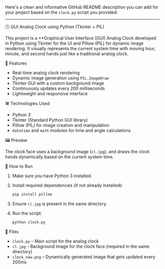 Here's a clean and informative GitHub README description you can add for your project based on the `clock.py` script you provided:

---

 🕒 GUI Analog Clock using Python (Tkinter + PIL)

This project is a **Graphical User Interface (GUI) Analog Clock developed in Python using Tkinter for the UI and Pillow (PIL) for dynamic image rendering. It visually represents the current system time with moving hour, minute, and second hands just like a traditional analog clock.

 📌 Features

* Real-time analog clock rendering
* Dynamic image generation using `PIL.ImageDraw`
* Tkinter GUI with a custom background image
* Continuously updates every 200 milliseconds
* Lightweight and responsive interface

🛠️ Technologies Used

* Python 3
* Tkinter (Standard Python GUI library)
* Pillow (PIL) for image creation and manipulation
* `datetime` and `math` modules for time and angle calculations

🖼️ Preview

The clock face uses a background image (`cl.jpg`), and draws the clock hands dynamically based on the current system time.

🚀 How to Run

1. Make sure you have Python 3 installed.
2. Install required dependencies (if not already installed):

   ```bash
   pip install pillow
   ```
3. Ensure `cl.jpg` is present in the same directory.
4. Run the script:

   ```bash
   python clock.py
   ```

📂 Files

* `clock.py` – Main script for the analog clock
* `cl.jpg` – Background image for the clock face (required in the same directory)
* `clock_new.png` – Dynamically generated image that gets updated every 200ms


